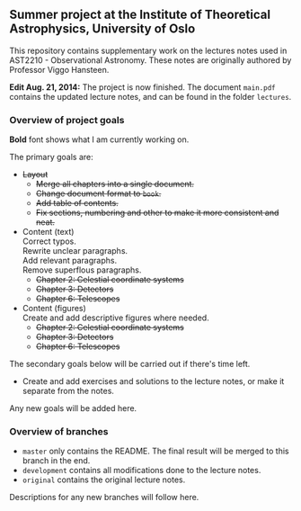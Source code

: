 ## Summer project at the Institute of Theoretical Astrophysics, University of Oslo
This repository contains supplementary work on the lectures notes used in AST2210 -
Observational Astronomy. These notes are originally authored
by Professor Viggo Hansteen.


**Edit Aug. 21, 2014:** The project is now finished. The document `main.pdf`
contains
the updated lecture notes, and can be found in the folder `lectures`.


### Overview of project goals
**Bold** font shows what I am currently working on.

The primary goals are:
* ~~Layout~~
  * ~~Merge all chapters into a single document.~~
  * ~~Change document format to `book`.~~
  * ~~Add table of contents.~~
  * ~~Fix sections, numbering and other to make it more consistent and neat.~~
* Content (text)  
   Correct typos.  
   Rewrite unclear paragraphs.  
   Add relevant paragraphs.  
   Remove superflous paragraphs.
  * ~~Chapter 2: Celestial coordinate systems~~
  * ~~Chapter 3: Detectors~~
  * ~~Chapter 6: Telescopes~~
* Content (figures)  
   Create and add descriptive figures where needed.
  * ~~Chapter 2: Celestial coordinate systems~~
  * ~~Chapter 3: Detectors~~
  * ~~Chapter 6: Telescopes~~

The secondary goals below will be carried out if there's time left.
* Create and add exercises and solutions to the lecture notes, or make it separate from
	the notes.

Any new goals will be added here.


### Overview of branches
* `master` only contains the README. The final result will be merged to this branch in the
	end.
* `development` contains all modifications done to the lecture notes.
* `original` contains the original lecture notes.

Descriptions for any new branches will follow here.

